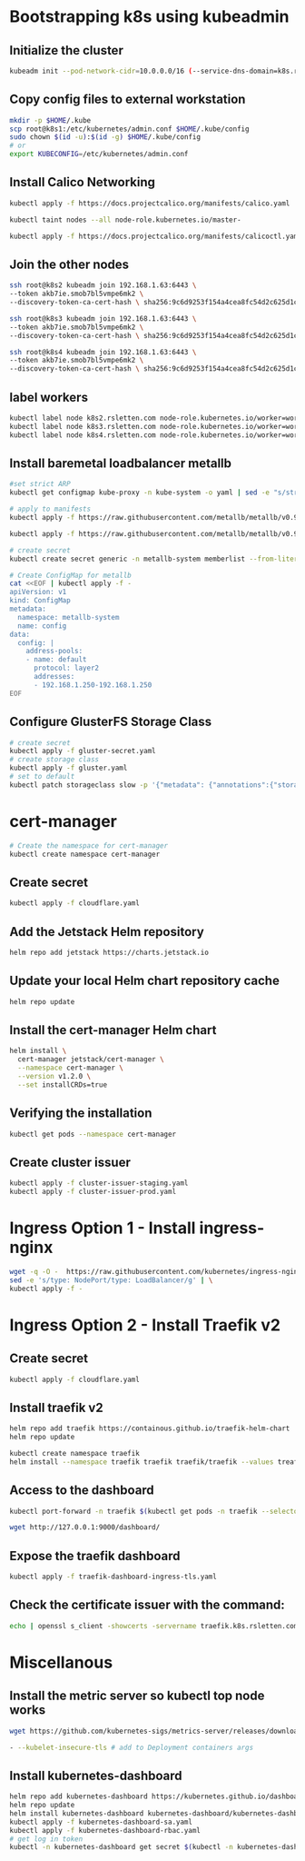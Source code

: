 # Bootstrapping k8s using kubeadmin

## Initialize the cluster

```bash
kubeadm init --pod-network-cidr=10.0.0.0/16 (--service-dns-domain=k8s.rsletten.com)
```

## Copy config files to external workstation

```bash
mkdir -p $HOME/.kube
scp root@k8s1:/etc/kubernetes/admin.conf $HOME/.kube/config
sudo chown $(id -u):$(id -g) $HOME/.kube/config
# or
export KUBECONFIG=/etc/kubernetes/admin.conf
```

## Install Calico Networking

```bash
kubectl apply -f https://docs.projectcalico.org/manifests/calico.yaml

kubectl taint nodes --all node-role.kubernetes.io/master-

kubectl apply -f https://docs.projectcalico.org/manifests/calicoctl.yaml
```

## Join the other nodes

```bash
ssh root@k8s2 kubeadm join 192.168.1.63:6443 \
--token akb7ie.smob7bl5vmpe6mk2 \
--discovery-token-ca-cert-hash \ sha256:9c6d9253f154a4cea8fc54d2c625d1cc9e957ae5d7df49e9ad584af92c7fd1e1

ssh root@k8s3 kubeadm join 192.168.1.63:6443 \
--token akb7ie.smob7bl5vmpe6mk2 \
--discovery-token-ca-cert-hash \ sha256:9c6d9253f154a4cea8fc54d2c625d1cc9e957ae5d7df49e9ad584af92c7fd1e1

ssh root@k8s4 kubeadm join 192.168.1.63:6443 \
--token akb7ie.smob7bl5vmpe6mk2 \
--discovery-token-ca-cert-hash \ sha256:9c6d9253f154a4cea8fc54d2c625d1cc9e957ae5d7df49e9ad584af92c7fd1e1
```

## label workers

```bash
kubectl label node k8s2.rsletten.com node-role.kubernetes.io/worker=worker
kubectl label node k8s3.rsletten.com node-role.kubernetes.io/worker=worker
kubectl label node k8s4.rsletten.com node-role.kubernetes.io/worker=worker
```

## Install baremetal loadbalancer metallb

```bash
#set strict ARP
kubectl get configmap kube-proxy -n kube-system -o yaml | sed -e "s/strictARP: false/strictARP: true/" | kubectl apply -f - -n kube-system

# apply to manifests
kubectl apply -f https://raw.githubusercontent.com/metallb/metallb/v0.9.5/manifests/namespace.yaml

kubectl apply -f https://raw.githubusercontent.com/metallb/metallb/v0.9.5/manifests/metallb.yaml

# create secret
kubectl create secret generic -n metallb-system memberlist --from-literal=secretkey="$(openssl rand -base64 128)"

# Create ConfigMap for metallb
cat <<EOF | kubectl apply -f -
apiVersion: v1
kind: ConfigMap
metadata:
  namespace: metallb-system
  name: config
data:
  config: |
    address-pools:
    - name: default
      protocol: layer2
      addresses:
      - 192.168.1.250-192.168.1.250
EOF
```

## Configure GlusterFS Storage Class

```bash
# create secret
kubectl apply -f gluster-secret.yaml
# create storage class
kubectl apply -f gluster.yaml
# set to default
kubectl patch storageclass slow -p '{"metadata": {"annotations":{"storageclass.kubernetes.io/is-default-class":"true"}}}'\n
```

# cert-manager

```bash
# Create the namespace for cert-manager
kubectl create namespace cert-manager
```

## Create secret

```bash
kubectl apply -f cloudflare.yaml
```

## Add the Jetstack Helm repository

```bash
helm repo add jetstack https://charts.jetstack.io
```

## Update your local Helm chart repository cache

```bash
helm repo update
```

## Install the cert-manager Helm chart

```bash
helm install \
  cert-manager jetstack/cert-manager \
  --namespace cert-manager \
  --version v1.2.0 \
  --set installCRDs=true
```

## Verifying the installation

```bash
kubectl get pods --namespace cert-manager
```

## Create cluster issuer

```bash
kubectl apply -f cluster-issuer-staging.yaml
kubectl apply -f cluster-issuer-prod.yaml
```

# Ingress Option 1 - Install ingress-nginx

```bash
wget -q -O -  https://raw.githubusercontent.com/kubernetes/ingress-nginx/controller-v0.44.0/deploy/static/provider/baremetal/deploy.yaml | \
sed -e 's/type: NodePort/type: LoadBalancer/g' | \
kubectl apply -f -
```

# Ingress Option 2 - Install Traefik v2

## Create secret

```bash
kubectl apply -f cloudflare.yaml
```

## Install traefik v2

```bash
helm repo add traefik https://containous.github.io/traefik-helm-chart
helm repo update

kubectl create namespace traefik
helm install --namespace traefik traefik traefik/traefik --values treafik-values.yaml
```

## Access to the dashboard

```bash
kubectl port-forward -n traefik $(kubectl get pods -n traefik --selector "app.kubernetes.io/name=traefik" --output=name) 9000:9000

wget http://127.0.0.1:9000/dashboard/
```

## Expose the traefik dashboard

```bash
kubectl apply -f traefik-dashboard-ingress-tls.yaml
```

## Check the certificate issuer with the command:

```bash
echo | openssl s_client -showcerts -servername traefik.k8s.rsletten.com -connect traefik.k8s.rsletten.com:443 2>/dev/null | openssl x509 -inform pem -text
```

# Miscellanous

## Install the metric server so kubectl top node works

```bash
wget https://github.com/kubernetes-sigs/metrics-server/releases/download/latest/components.yaml

- --kubelet-insecure-tls # add to Deployment containers args
```

## Install kubernetes-dashboard

```bash
helm repo add kubernetes-dashboard https://kubernetes.github.io/dashboard/
helm repo update
helm install kubernetes-dashboard kubernetes-dashboard/kubernetes-dashboard --values kubernetes-dashboard-values.yaml
kubectl apply -f kubernetes-dashboard-sa.yaml
kubectl apply -f kubernetes-dashboard-rbac.yaml
# get log in token
kubectl -n kubernetes-dashboard get secret $(kubectl -n kubernetes-dashboard get sa/admin-user -o jsonpath="{.secrets[0].name}") -o go-template="{{.data.token | base64decode}}"
```
